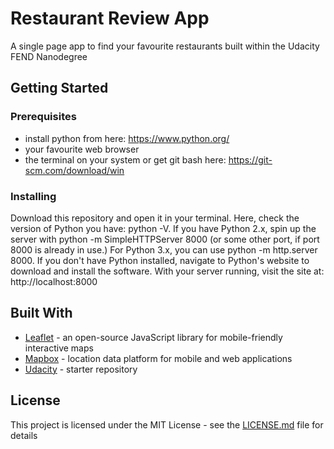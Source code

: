 # Restaurant Review App

A single page app to find your favourite restaurants built within the Udacity FEND Nanodegree

## Getting Started

### Prerequisites

* install python from here: https://www.python.org/
* your favourite web browser
* the terminal on your system or get git bash here: https://git-scm.com/download/win

### Installing

Download this repository and open it in your terminal. Here, check the version of Python you have: python -V. If you have Python 2.x, spin up the server with python -m SimpleHTTPServer 8000 (or some other port, if port 8000 is already in use.) For Python 3.x, you can use python -m http.server 8000. If you don't have Python installed, navigate to Python's website to download and install the software. With your server running, visit the site at: http://localhost:8000

## Built With

* [Leaflet](https://leafletjs.com/) - an open-source JavaScript library for mobile-friendly interactive maps
* [Mapbox](https://www.mapbox.com/) - location data platform for mobile and web applications
* [Udacity](http://www.udacity.com) - starter repository

## License

This project is licensed under the MIT License - see the [LICENSE.md](LICENSE.md) file for details
